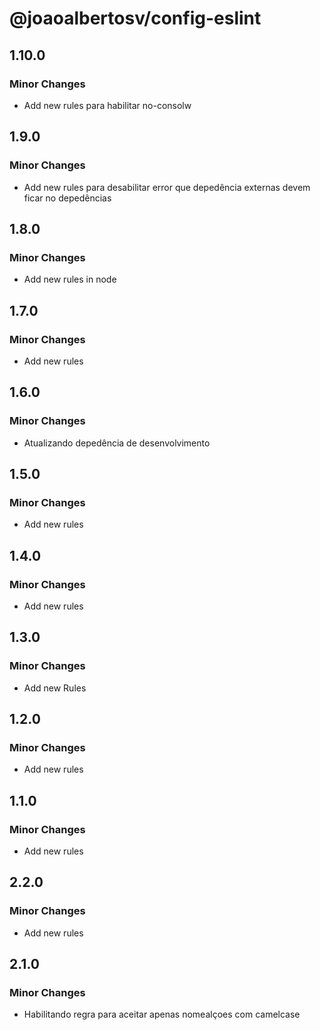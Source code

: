 # @joaoalbertosv/config-eslint

## 1.10.0

### Minor Changes

- Add new rules para habilitar no-consolw

## 1.9.0

### Minor Changes

- Add new rules para desabilitar error que depedência externas devem ficar no depedências

## 1.8.0

### Minor Changes

- Add new rules in node

## 1.7.0

### Minor Changes

- Add new rules

## 1.6.0

### Minor Changes

- Atualizando depedência de desenvolvimento

## 1.5.0

### Minor Changes

- Add new rules

## 1.4.0

### Minor Changes

- Add new rules

## 1.3.0

### Minor Changes

- Add new Rules

## 1.2.0

### Minor Changes

- Add new rules

## 1.1.0

### Minor Changes

- Add new rules

## 2.2.0

### Minor Changes

- Add new rules

## 2.1.0

### Minor Changes

- Habilitando regra para aceitar apenas nomealçoes com camelcase
